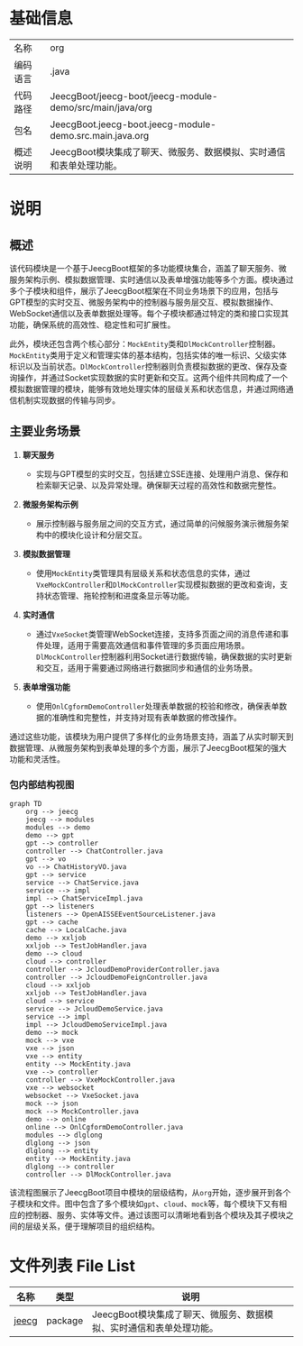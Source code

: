# 基础信息

|      |      |
|------|------|
| 名称 | org |
| 编码语言 | .java |
| 代码路径 | JeecgBoot/jeecg-boot/jeecg-module-demo/src/main/java/org |
| 包名 | JeecgBoot.jeecg-boot.jeecg-module-demo.src.main.java.org |
| 概述说明 | JeecgBoot模块集成了聊天、微服务、数据模拟、实时通信和表单处理功能。 |

# 说明

## 概述

该代码模块是一个基于JeecgBoot框架的多功能模块集合，涵盖了聊天服务、微服务架构示例、模拟数据管理、实时通信以及表单增强功能等多个方面。模块通过多个子模块和组件，展示了JeecgBoot框架在不同业务场景下的应用，包括与GPT模型的实时交互、微服务架构中的控制器与服务层交互、模拟数据操作、WebSocket通信以及表单数据处理等。每个子模块都通过特定的类和接口实现其功能，确保系统的高效性、稳定性和可扩展性。

此外，模块还包含两个核心部分：`MockEntity`类和`DlMockController`控制器。`MockEntity`类用于定义和管理实体的基本结构，包括实体的唯一标识、父级实体标识以及当前状态。`DlMockController`控制器则负责模拟数据的更改、保存及查询操作，并通过Socket实现数据的实时更新和交互。这两个组件共同构成了一个模拟数据管理的模块，能够有效地处理实体的层级关系和状态信息，并通过网络通信机制实现数据的传输与同步。

## 主要业务场景

1. **聊天服务**  
   - 实现与GPT模型的实时交互，包括建立SSE连接、处理用户消息、保存和检索聊天记录、以及异常处理。确保聊天过程的高效性和数据完整性。

2. **微服务架构示例**  
   - 展示控制器与服务层之间的交互方式，通过简单的问候服务演示微服务架构中的模块化设计和分层交互。

3. **模拟数据管理**  
   - 使用`MockEntity`类管理具有层级关系和状态信息的实体，通过`VxeMockController`和`DlMockController`实现模拟数据的更改和查询，支持状态管理、拖轮控制和进度条显示等功能。

4. **实时通信**  
   - 通过`VxeSocket`类管理WebSocket连接，支持多页面之间的消息传递和事件处理，适用于需要高效通信和事件管理的多页面应用场景。`DlMockController`控制器利用Socket进行数据传输，确保数据的实时更新和交互，适用于需要通过网络进行数据同步和通信的业务场景。

5. **表单增强功能**  
   - 使用`OnlCgformDemoController`处理表单数据的校验和修改，确保表单数据的准确性和完整性，并支持对现有表单数据的修改操作。

通过这些功能，该模块为用户提供了多样化的业务场景支持，涵盖了从实时聊天到数据管理、从微服务架构到表单处理的多个方面，展示了JeecgBoot框架的强大功能和灵活性。


### 包内部结构视图

```mermaid
graph TD
    org --> jeecg
    jeecg --> modules
    modules --> demo
    demo --> gpt
    gpt --> controller
    controller --> ChatController.java
    gpt --> vo
    vo --> ChatHistoryVO.java
    gpt --> service
    service --> ChatService.java
    service --> impl
    impl --> ChatServiceImpl.java
    gpt --> listeners
    listeners --> OpenAISSEEventSourceListener.java
    gpt --> cache
    cache --> LocalCache.java
    demo --> xxljob
    xxljob --> TestJobHandler.java
    demo --> cloud
    cloud --> controller
    controller --> JcloudDemoProviderController.java
    controller --> JcloudDemoFeignController.java
    cloud --> xxljob
    xxljob --> TestJobHandler.java
    cloud --> service
    service --> JcloudDemoService.java
    service --> impl
    impl --> JcloudDemoServiceImpl.java
    demo --> mock
    mock --> vxe
    vxe --> json
    vxe --> entity
    entity --> MockEntity.java
    vxe --> controller
    controller --> VxeMockController.java
    vxe --> websocket
    websocket --> VxeSocket.java
    mock --> json
    mock --> MockController.java
    demo --> online
    online --> OnlCgformDemoController.java
    modules --> dlglong
    dlglong --> json
    dlglong --> entity
    entity --> MockEntity.java
    dlglong --> controller
    controller --> DlMockController.java
```

该流程图展示了JeecgBoot项目中模块的层级结构，从`org`开始，逐步展开到各个子模块和文件。图中包含了多个模块如`gpt`、`cloud`、`mock`等，每个模块下又有相应的控制器、服务、实体等文件。通过该图可以清晰地看到各个模块及其子模块之间的层级关系，便于理解项目的组织结构。

# 文件列表 File List

| 名称   | 类型  | 说明 |
|-------|------|-------------|
| [jeecg](jeecg/_module.md) | package | JeecgBoot模块集成了聊天、微服务、数据模拟、实时通信和表单处理功能。 |


